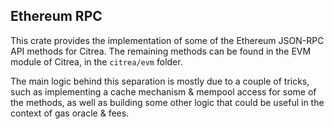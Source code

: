 ## Ethereum RPC

This crate provides the implementation of some of the Ethereum JSON-RPC API methods for Citrea. The remaining methods can be found in the EVM module of Citrea, in the `citrea/evm` folder.

The main logic behind this separation is mostly due to a couple of tricks, such as implementing a cache mechanism & mempool access for some of the methods, as well as building some other logic that could be useful in the context of gas oracle & fees.
